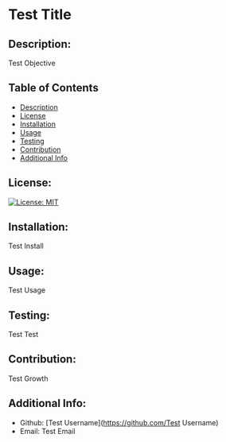 # Test Title

  ## Description:
  Test Objective

  ## Table of Contents 
  - [Description](#description)
  - [License](#license)
  - [Installation](#installation)
  - [Usage](#usage)
  - [Testing](#testing)
  - [Contribution](#contribution)
  - [Additional Info](#additional-info)

  ## License:
  [![License: MIT](https://img.shields.io/badge/License-MIT-yellow.svg)](https://opensource.org/licenses/MIT)

  ## Installation:
  Test Install

  ## Usage:
  Test Usage

  ## Testing:
  Test Test

  ## Contribution:
  Test Growth

  ## Additional Info:
  - Github: [Test Username](https://github.com/Test Username)
  - Email: Test Email 